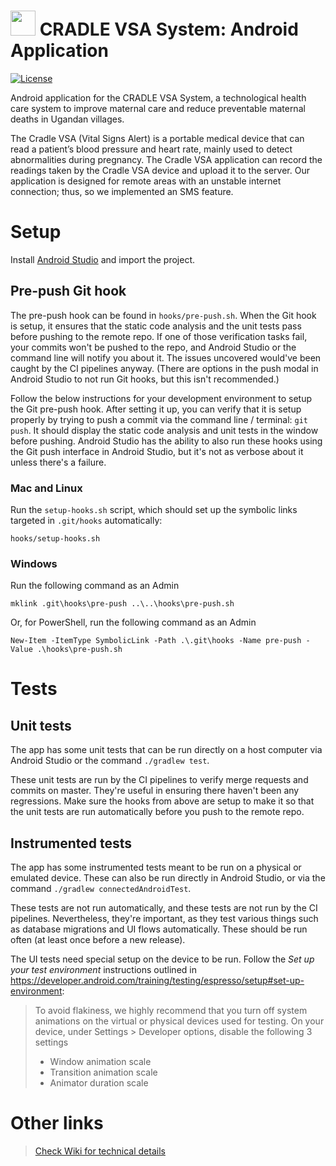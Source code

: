 # <img src="readme-img/logo.png" width=40> CRADLE VSA System: Android Application

[![License](https://img.shields.io/github/license/Cradle-VSA/cradlemobile)](https://github.com/Cradle-VSA/cradlemobile/blob/master/LICENCE)

Android application for the CRADLE VSA System, a technological health care system to improve
maternal care and reduce preventable maternal deaths in Ugandan villages.

The Cradle VSA (Vital Signs Alert) is a portable medical device that can read a patient’s blood
pressure and heart rate, mainly used to detect abnormalities during pregnancy. The Cradle VSA
application can record the readings taken by the Cradle VSA device and upload it to the server. Our
application is designed for remote areas with an unstable internet connection; thus, so we
implemented an SMS feature.

# Setup

Install [Android Studio](https://developer.android.com/studio/) and import the project.

## Pre-push Git hook

The pre-push hook can be found in `hooks/pre-push.sh`. When the Git hook is setup, it ensures that
the static code analysis and the unit tests pass before pushing to the remote repo. If one of those
verification tasks fail, your commits won't be pushed to the repo, and Android Studio or the command
line will notify you about it. The issues uncovered would've been caught by the CI pipelines anyway.
(There are options in the push modal in Android Studio to not run Git hooks, but this isn't
recommended.)

Follow the below instructions for your development environment to setup the Git pre-push hook. After
setting it up, you can verify that it is setup properly by trying to push a commit via the command
line / terminal: `git push`. It should display the static code analysis and unit tests in the window
before pushing. Android Studio has the ability to also run these hooks using the Git push interface
in Android Studio, but it's not as verbose about it unless there's a failure.

### Mac and Linux

Run the `setup-hooks.sh` script, which should set up the symbolic links targeted
in `.git/hooks` automatically:

    hooks/setup-hooks.sh

### Windows

Run the following command as an Admin

    mklink .git\hooks\pre-push ..\..\hooks\pre-push.sh

Or, for PowerShell, run the following command as an Admin

    New-Item -ItemType SymbolicLink -Path .\.git\hooks -Name pre-push -Value .\hooks\pre-push.sh

# Tests

## Unit tests

The app has some unit tests that can be run directly on a host computer via Android Studio
or the command `./gradlew test`.

These unit tests are run by the CI pipelines to verify merge requests and commits on master. They're
useful in ensuring there haven't been any regressions. Make sure the hooks from above are setup to
make it so that the unit tests are run automatically before you push to the remote repo.

## Instrumented tests

The app has some instrumented tests meant to be run on a physical or emulated device. These can also
be run directly in Android Studio, or via the command `./gradlew connectedAndroidTest`.

These tests are not run automatically, and these tests are not run by the CI pipelines.
Nevertheless, they're important, as they test various things such as database migrations and UI
flows automatically. These should be run often (at least once before a new release).

The UI tests need special setup on the device to be run. Follow the _Set up your test environment_
instructions outlined in
https://developer.android.com/training/testing/espresso/setup#set-up-environment:

> To avoid flakiness, we highly recommend that you turn off system animations on the virtual or
> physical devices used for testing. On your device, under Settings > Developer options, disable the
> following 3 settings
> * Window animation scale
> * Transition animation scale
> * Animator duration scale

# Other links

<!-- The wiki isn't preferred. For an open source project, the wiki won't be available
     for others since it requires a computing ID to access. -->
> [Check Wiki for technical details](https://csil-git1.cs.surrey.sfu.ca/415-cradle/cradlemobile/-/wikis/home)

